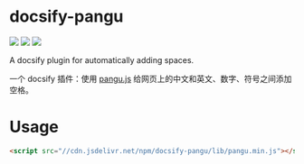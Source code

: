 # docsify-pangu

[![](https://data.jsdelivr.com/v1/package/npm/docsify-pangu/badge)](https://www.jsdelivr.com/package/npm/docsify-pangu)
[![](https://img.shields.io/npm/v/docsify-pangu.svg?style=flat-square)](https://www.npmjs.com/package/docsify-pangu)
[![](https://img.shields.io/npm/l/docsify-pangu)](https://github.com/sy-records/docsify-pangu/blob/master/LICENSE)

A docsify plugin for automatically adding spaces.

一个 docsify 插件：使用 [pangu.js](https://github.com/vinta/pangu.js) 给网页上的中文和英文、数字、符号之间添加空格。

# Usage

```html
<script src="//cdn.jsdelivr.net/npm/docsify-pangu/lib/pangu.min.js"></script>
```
